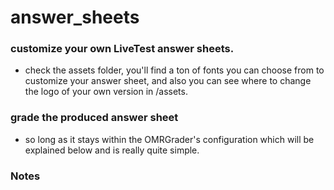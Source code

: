 # answer_sheets

### customize your own LiveTest answer sheets. 
  - check the assets folder, you'll find a ton of fonts you can choose from to customize your answer sheet, and also you can see where to change the logo of your own version in /assets. 

### grade the produced answer sheet 
  - so long as it stays within the OMRGrader's  configuration which will be explained below and is really quite simple. 

### Notes


